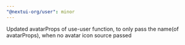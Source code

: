```yaml
---
"@nextui-org/user": minor
---
```


Updated avatarProps of use-user function, to only pass the name(of avatarProps), when no avatar icon source passed
